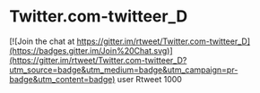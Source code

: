 # Twitter.com-twitteer_D

[![Join the chat at https://gitter.im/rtweet/Twitter.com-twitteer_D](https://badges.gitter.im/Join%20Chat.svg)](https://gitter.im/rtweet/Twitter.com-twitteer_D?utm_source=badge&utm_medium=badge&utm_campaign=pr-badge&utm_content=badge)
user Rtweet 1000
